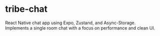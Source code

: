 # tribe-chat
React Native chat app using Expo, Zustand, and Async-Storage. Implements a single room chat with a focus on performance and clean UI.
